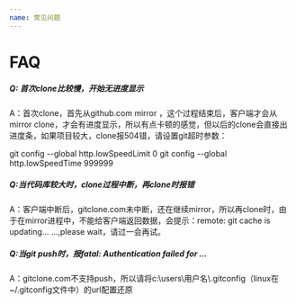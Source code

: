 ```yaml
---
name: 常见问题
---
```


# FAQ

##### Q: 首次clone比较慢，开始无进度显示

A：首次clone，首先从github.com  mirror ，这个过程结束后，客户端才会从mirror clone，才会有进度显示，所以有点卡顿的感觉，但以后的clone会直接出进度条，如果项目较大，clone报504错，请设置git超时参数：

git config --global http.lowSpeedLimit 0
git config --global http.lowSpeedTime 999999 

##### Q:当代码库较大时，clone过程中断，再clone时报错

A：客户端中断后，gitclone.com未中断，还在继续mirror，所以再clone时，由于在mirror进程中，不能给客户端返回数据，会提示：remote: git cache is updating... ...,please wait，请过一会再试。

##### Q:当git push时，报fatal: Authentication failed for ...

A：gitclone.com不支持push，所以请将c:\users\用户名\\.gitconfig（linux在~/.gitconfig文件中）的url配置还原